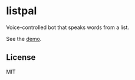# listpal

Voice-controlled bot that speaks words from a list.

See the [demo](https://axelpale.github.io/listpal/).

## License

MIT
